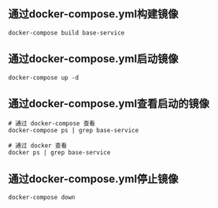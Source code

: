 ## 通过docker-compose.yml构建镜像

```shell
docker-compose build base-service
```

## 通过docker-compose.yml启动镜像

```shell
docker-compose up -d
```

## 通过docker-compose.yml查看启动的镜像

```shell
# 通过 docker-compose 查看
docker-compose ps | grep base-service

# 通过 docker 查看
docker ps | grep base-service
```

## 通过docker-compose.yml停止镜像

```shell
docker-compose down
```
